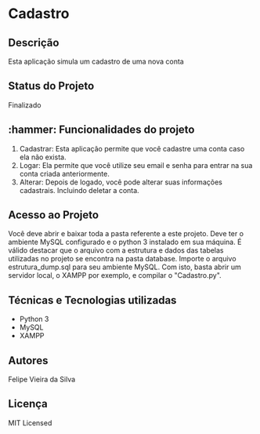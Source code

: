 <h1> Cadastro</h1>

<h2>Descrição</h2>

<p> 
  Esta aplicação simula um cadastro de uma nova conta 
</p>

<h2>Status do Projeto</h2>

<p>
  Finalizado
</p>

<h2>:hammer: Funcionalidades do projeto</h2>

<ol>
<li> Cadastrar: Esta aplicação permite que você cadastre uma conta caso ela não exista.</li>
<li> Logar: Ela permite que você utilize seu email e senha para entrar na sua conta criada anteriormente. </li>

<li> Alterar: Depois de logado, você pode alterar suas informações cadastrais. Incluindo deletar a conta.
</li>
</ol>


<h2>Acesso ao Projeto </h2>

<p>
  Você deve abrir e baixar toda a pasta referente a este projeto. Deve ter o ambiente MySQL configurado e o python 3 instalado 
  em sua máquina. É válido destacar que o arquivo com a estrutura e dados das tabelas utilizadas no projeto se encontra na pasta 
  database. Importe o arquivo estrutura_dump.sql para seu ambiente MySQL. Com isto, basta abrir um servidor local, o XAMPP por exemplo,
  e compilar o "Cadastro.py".
</p>

<h2>Técnicas e Tecnologias utilizadas</h2>

<ul>
  <li>
    Python 3
  </li>
  
  <li>
    MySQL
  </li>

  <li>
    XAMPP
  </li>
  
</ul>

<h2>
  Autores
</h2>

Felipe Vieira da Silva

<h2>
  Licença
</h2>

<p>MIT Licensed</p>
